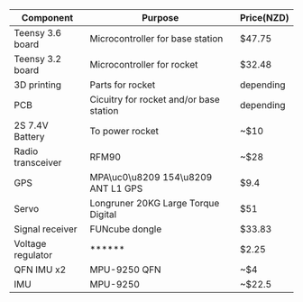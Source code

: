 | Component        |      Purpose                            |  Price(NZD) |
|------------------|-----------------------------------------|-------------|
| Teensy 3.6 board | Microcontroller for base station        | $47.75      |
| Teensy 3.2 board | Microcontroller for rocket              | $32.48      |
| 3D printing      | Parts for rocket                        | depending   |
| PCB              | Cicuitry for rocket and/or base station | depending   |
| 2S 7.4V Battery  | To power rocket                         | ~$10        | 
| Radio transceiver| RFM90                           | ~$28               |
| GPS              | MPA\uc0\u8209 154\u8209 ANT L1 GPS              | $9.4   |
| Servo            | Longruner 20KG Large Torque Digital          | $51                |
| Signal receiver  | FUNcube dongle                   | $33.83             |
| Voltage regulator|******  | $2.25              |
| QFN IMU  x2      | MPU-9250 QFN                     | ~$4                |
| IMU              | MPU-9250                         | ~$22.5             |